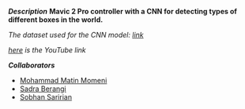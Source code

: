 ***Description***
**Mavic 2 Pro controller with a CNN for detecting types of different boxes in the world.**

*The dataset used for the CNN model: [link](https://docs.google.com/document/d/1HN9np7kDS9zph0zncIxFYezDnyOSDNuaJPQjYtQkXKY/)*

*[here](https://www.youtube.com/watch?v=Y0QVIHfZDj8) is the YouTube link*

***Collaborators***
- [Mohammad Matin Momeni](https://github.com/Mohammad-Momeni)
- [Sadra Berangi](https://github.com/sadraberangi)
- [Sobhan Saririan]()
